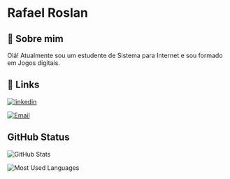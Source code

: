 
# Rafael Roslan



## 🚀 Sobre mim
Olá! Atualmente sou um estudente de Sistema para Internet e sou formado em Jogos digitais.


## 🔗 Links



[![linkedin](https://img.shields.io/badge/linkedin-0A66C2?style=for-the-badge&logo=linkedin&logoColor=white)](https://br.linkedin.com/in/rafael-roslan)

[![Email](https://img.shields.io/badge/Gmail-D14836?style=for-the-badge&logo=gmail&logoColor=white)](mailto:rafaelroslan@gmail.com)


## GitHub Status

![GitHub Stats](https://github-readme-stats.vercel.app/api?username=RafaelRoslan&theme=tokyonight&show_icons=true)

![Most Used Languages](https://github-readme-stats-git-masterrstaa-rickstaa.vercel.app/api/top-langs/?username=RafaelRoslan&theme=tokyonight)
